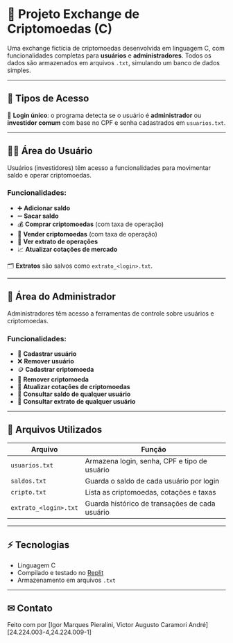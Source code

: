 # 💸 Projeto Exchange de Criptomoedas (C)

Uma exchange fictícia de criptomoedas desenvolvida em linguagem C, com funcionalidades completas para **usuários** e **administradores**. Todos os dados são armazenados em arquivos `.txt`, simulando um banco de dados simples.

---

## 👥 Tipos de Acesso

🔐 **Login único**: o programa detecta se o usuário é **administrador** ou **investidor comum** com base no CPF e senha cadastrados em `usuarios.txt`.

---

## 🧑‍💼 Área do Usuário

Usuários (investidores) têm acesso a funcionalidades para movimentar saldo e operar criptomoedas.

### Funcionalidades:

* ➕ **Adicionar saldo**
* ➖ **Sacar saldo**
* 💰 **Comprar criptomoedas** (com taxa de operação)
* 💱 **Vender criptomoedas** (com taxa de operação)
* 📄 **Ver extrato de operações**
* 📈 **Atualizar cotações de mercado**

🗂️ **Extratos** são salvos como `extrato_<login>.txt`.

---

## 🚰 Área do Administrador

Administradores têm acesso a ferramentas de controle sobre usuários e criptomoedas.

### Funcionalidades:

* 👤 **Cadastrar usuário**
* ❌ **Remover usuário**
* 🪙 **Cadastrar criptomoeda**
* 🔻 **Remover criptomoeda**
* 🔄 **Atualizar cotações de criptomoedas**
* 💼 **Consultar saldo de qualquer usuário**
* 🧾 **Consultar extrato de qualquer usuário**

---

## 📁 Arquivos Utilizados

| Arquivo               | Função                                         |
| --------------------- | ---------------------------------------------- |
| `usuarios.txt`        | Armazena login, senha, CPF e tipo de usuário   |
| `saldos.txt`          | Guarda o saldo de cada usuário por login       |
| `cripto.txt`          | Lista as criptomoedas, cotações e taxas        |
| `extrato_<login>.txt` | Guarda histórico de transações de cada usuário |

---

## ⚡ Tecnologias

* Linguagem C
* Compilado e testado no [Replit](https://replit.com/)
* Armazenamento em arquivos `.txt`

---

## ✉ Contato

Feito com por \[Igor Marques Pieralini, Victor Augusto Caramori André] [24.224.003-4,24.224.009-1]
